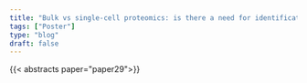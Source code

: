```yaml
---
title: "Bulk vs single-cell proteomics: is there a need for identification optimization?"
tags: ["Poster"]
type: "blog"
draft: false
---
```


{{< abstracts paper="paper29">}}


